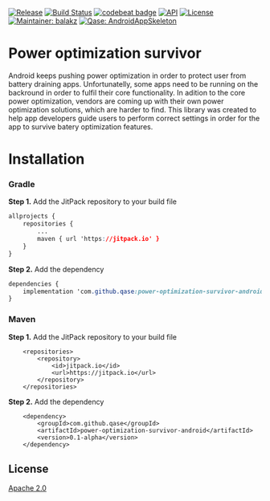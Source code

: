 
[![Release](https://jitpack.io/v/Qase/power-optimization-survivor-android.svg)](https://jitpack.io/#Qase/power-optimization-survivor-android)
[![Build Status](https://travis-ci.org/Qase/power-optimization-survivor-android.svg?branch=master)](https://travis-ci.org/Qase/power-optimization-survivor-android)
[![codebeat badge](https://codebeat.co/badges/5a711533-9d78-4c53-ac9a-c27ff79593f8)](https://codebeat.co/projects/github-com-qase-power-optimization-survivor-android-master)
[![API](https://img.shields.io/badge/API-21%2B-brightgreen.svg?style=flat)](https://android-arsenal.com/api?level=21)
[![License](https://img.shields.io/badge/License-Apache%202.0-blue.svg)](https://opensource.org/licenses/Apache-2.0)
[![Maintainer: balakz](https://img.shields.io/badge/Maintainer-balakz-purple.svg)](mailto:balakz@quanti.cz)
[![Qase: AndroidAppSkeleton](https://img.shields.io/badge/Qase-Power%20optimization%20survivor-ff69b4.svg)](https://github.com/Qase/power-optimization-survivor-android)

# Power optimization survivor
Android keeps pushing power optimization in order to protect user from battery draining apps. Unfortunatelly, some apps need to be running on the backround in order to fulfil their core functionality. In adition to the core power optimization, vendors are coming up with their own power optimization solutions, which are harder to find. This library was created to help app developers guide users to perform correct settings in order for the app to survive batery optimization features.

# Installation
### Gradle
**Step 1.**  Add the JitPack repository to your build file
```css
allprojects {
	repositories {
		...
		maven { url 'https://jitpack.io' }
	}
}
```
**Step 2.**  Add the dependency
```css
dependencies {
	implementation 'com.github.qase:power-optimization-survivor-android:0.1-alpha'
}
```
### Maven
**Step 1.**  Add the JitPack repository to your build file
```
	<repositories>
		<repository>
		    <id>jitpack.io</id>
		    <url>https://jitpack.io</url>
		</repository>
	</repositories>
```
**Step 2.**  Add the dependency
```markup
	<dependency>
	    <groupId>com.github.qase</groupId>
	    <artifactId>power-optimization-survivor-android</artifactId>
	    <version>0.1-alpha</version>
	</dependency>
```

## License
[Apache 2.0](https://www.apache.org/licenses/LICENSE-2.0)
